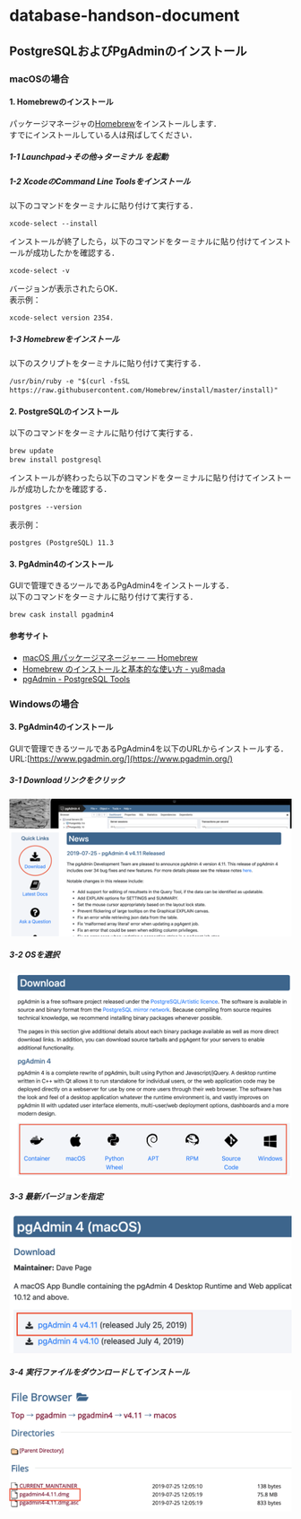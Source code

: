 # database-handson-document
## PostgreSQLおよびPgAdminのインストール
### macOSの場合
#### 1. Homebrewのインストール
パッケージマネージャの[Homebrew](https://brew.sh/index_ja)をインストールします．  
すでにインストールしている人は飛ばしてください．  
##### 1-1 Launchpad->その他->ターミナル を起動
##### 1-2 XcodeのCommand Line Toolsをインストール
以下のコマンドをターミナルに貼り付けて実行する．
```
xcode-select --install
```
インストールが終了したら，以下のコマンドをターミナルに貼り付けてインストールが成功したかを確認する．
```
xcode-select -v
```
バージョンが表示されたらOK．  
表示例：  
```
xcode-select version 2354.
```

##### 1-3 Homebrewをインストール
以下のスクリプトをターミナルに貼り付けて実行する．
```
/usr/bin/ruby -e "$(curl -fsSL https://raw.githubusercontent.com/Homebrew/install/master/install)"
```
#### 2. PostgreSQLのインストール
以下のコマンドをターミナルに貼り付けて実行する．
```
brew update
brew install postgresql
```
インストールが終わったら以下のコマンドをターミナルに貼り付けてインストールが成功したかを確認する．
```
postgres --version
```
表示例：
```
postgres (PostgreSQL) 11.3
```
#### 3. PgAdmin4のインストール
GUIで管理できるツールであるPgAdmin4をインストールする．  
以下のコマンドをターミナルに貼り付けて実行する．
```
brew cask install pgadmin4
```

#### 参考サイト
* [macOS 用パッケージマネージャー — Homebrew](https://brew.sh/index_ja)
* [Homebrew のインストールと基本的な使い方 - yu8mada](https://yu8mada.com/2018/04/12/homebrew-s-installation-and-basic-usage/#article-title)
* [pgAdmin - PostgreSQL Tools](https://www.pgadmin.org/)

### Windowsの場合


#### 3. PgAdmin4のインストール
GUIで管理できるツールであるPgAdmin4を以下のURLからインストールする．  
URL:[https://www.pgadmin.org/](https://www.pgadmin.org/)  
##### 3-1 Downloadリンクをクリック  
![](https://github.com/temp176/database-handson-document/blob/master/image/pgadmin1.png)
  
##### 3-2 OSを選択  
![](https://github.com/temp176/database-handson-document/blob/master/image/pgadmin2.png)

##### 3-3 最新バージョンを指定  
![](https://github.com/temp176/database-handson-document/blob/master/image/pgadmin3.png)

##### 3-4 実行ファイルをダウンロードしてインストール
![](https://github.com/temp176/database-handson-document/blob/master/image/pgadmin4.png)
